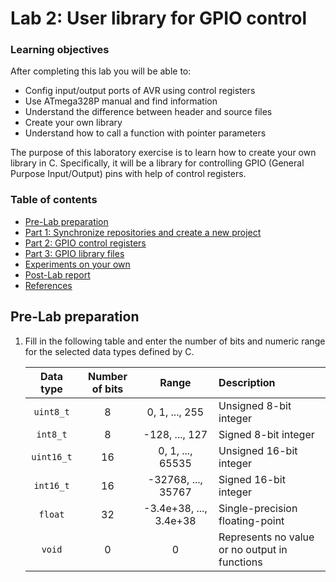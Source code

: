 # Lab 2: User library for GPIO control

<!--
![Atmel Studio 7](images/screenshot_atmel_studio_gpio.png)
-->

### Learning objectives

After completing this lab you will be able to:

* Config input/output ports of AVR using control registers
* Use ATmega328P manual and find information
* Understand the difference between header and source files
* Create your own library
* Understand how to call a function with pointer parameters

The purpose of this laboratory exercise is to learn how to create your own library in C. Specifically, it will be a library for controlling GPIO (General Purpose Input/Output) pins with help of control registers.

### Table of contents

* [Pre-Lab preparation](#preparation)
* [Part 1: Synchronize repositories and create a new project](#part1)
* [Part 2: GPIO control registers](#part2)
* [Part 3: GPIO library files](#part3)
* [Experiments on your own](#experiments)
* [Post-Lab report](#report)
* [References](#references)

<a name="preparation"></a>

## Pre-Lab preparation

1. Fill in the following table and enter the number of bits and numeric range for the selected data types defined by C.

   | **Data type** | **Number of bits** | **Range** | **Description** |
   | :-: | :-: | :-: | :-- |
   | `uint8_t`  | 8 | 0, 1, ..., 255 | Unsigned 8-bit integer |
   | `int8_t`   | 8 | -128, ..., 127 | Signed 8-bit integer |
   | `uint16_t` | 16 | 0, 1, ..., 65535 | Unsigned 16-bit integer |
   | `int16_t`  | 16 | -32768, ..., 35767 | Signed 16-bit integer |
   | `float`    | 32 | -3.4e+38, ..., 3.4e+38 | Single-precision floating-point |
   | `void`     | 0 | 0 | Represents no value or no output in functions |

<a name="part1"></a>
